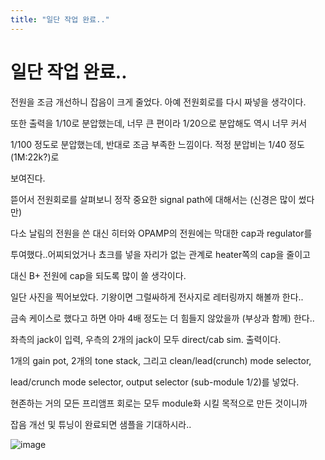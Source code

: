 ```yaml
---
title: "일단 작업 완료.."
---
```

# 일단 작업 완료..

전원을 조금 개선하니 잡음이 크게 줄었다. 아예 전원회로를 다시 짜넣을 생각이다.

또한 출력을 1/10로 분압했는데, 너무 큰 편이라 1/20으로 분압해도 역시 너무 커서

1/100 정도로 분압했는데, 반대로 조금 부족한 느낌이다. 적정 분압비는 1/40 정도 (1M:22k?)로

보여진다. 

뜯어서 전원회로를 살펴보니 정작 중요한 signal path에 대해서는 (신경은 많이 썼다만) 

다소 날림의 전원을 쓴 대신 히터와 OPAMP의 전원에는 막대한 cap과 regulator를
 
투여했다..어찌되었거나 쵸크를 넣을 자리가 없는 관계로 heater쪽의 cap을 줄이고
 
대신 B+ 전원에 cap을 되도록 많이 쓸 생각이다.

일단 사진을 찍어보았다. 기왕이면 그럴싸하게 전사지로 레터링까지 해볼까 한다..

금속 케이스로 했다고 하면 아마 4배 정도는 더 힘들지 않았을까 (부상과 함께) 한다..

좌측의 jack이 입력, 우측의 2개의 jack이 모두 direct/cab sim. 출력이다.

1개의 gain pot, 2개의 tone stack, 그리고 clean/lead(crunch) mode selector,

lead/crunch mode selector, output selector (sub-module 1/2)를 넣었다.

현존하는 거의 모든 프리앰프 회로는 모두 module화 시킬 목적으로 만든 것이니까

잡음 개선 및 튜닝이 완료되면 샘플을 기대하시라..


![image](/assets/images/498a8d3cc0db12a3c7cb48bd6b5d78b8.gif)


